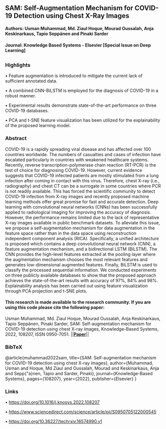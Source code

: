 ## SAM: Self-Augmentation Mechanism for COVID-19 Detection using Chest X-Ray Images 
#### Authors: Usman Muhammad, Md. Ziaul Hoque, Mourad Oussalah, Anja Keskinarkaus, Tapio Seppänen and Pinaki Sarder
#### Journal: Knowledge Based Systems - Elsevier [Special Issue on Deep Learning]
##

### Highlights
• Feature augmentation is introduced to mitigate the current lack of sufficient annotated data.

• A combined CNN-BiLSTM is employed for the diagnosis of COVID-19 in a robust manner.

• Experimental results demonstrate state-of-the-art performance on three COVID-19 databases.

• PCA and t-SNE feature visualization has been utilized for the explainability of the proposed learning model.

### Abstract
COVID-19 is a rapidly spreading viral disease and has affected over 100 countries worldwide. The numbers of casualties and cases of infection have escalated particularly in countries with weakened healthcare systems. Recently, reverse transcription-polymerase chain reaction (RT-PCR) is the test of choice for diagnosing COVID-19. However, current evidence suggests that COVID-19 infected patients are mostly stimulated from a lung infection after coming in contact with this virus. Therefore, chest X-ray (i.e., radiography) and chest CT can be a surrogate in some countries where PCR is not readily available. This has forced the scientific community to detect COVID-19 infection from X-ray images and recently proposed machine learning methods offer great promise for fast and accurate detection. Deep learning with convolutional neural networks (CNNs) has been successfully applied to radiological imaging for improving the accuracy of diagnosis. However, the performance remains limited due to the lack of representative X-ray images available in public benchmark datasets. To alleviate this issue, we propose a self-augmentation mechanism for data augmentation in the feature space rather than in the data space using reconstruction independent component analysis (RICA). Specifically, a unified architecture is proposed which contains a deep convolutional neural network (CNN), a feature augmentation mechanism, and a bidirectional LSTM (BiLSTM). The CNN provides the high-level features extracted at the pooling layer where the augmentation mechanism chooses the most relevant features and generates low-dimensional augmented features. Finally,  BiLSTM is used to classify the processed sequential information. We conducted experiments on three publicly available databases to show that the proposed approach achieves the state-of-the-art results with accuracy of 97%, 84% and 98%. Explainability analysis has been carried out using feature visualization through PCA projection and t-SNE plots.

#### This research is made available to the research community. If you are using this code please cite the following paper:                              
Usman Muhammad, Md. Ziaul Hoque, Mourad Oussalah, Anja Keskinarkaus, Tapio Seppänen, Pinaki Sarder, SAM: Self-augmentation mechanism for COVID-19 detection using chest X-ray images, Knowledge-Based Systems, 2022, 108207, ISSN 0950-7051. ||**[Paper](https://www.sciencedirect.com/science/article/pii/S0950705122000545/pdfft?isDTMRedir=true&download=true)**||

### BibTeX
@article{muhammad2022sam,
  title={SAM: Self-augmentation mechanism for COVID-19 detection using chest X-ray images},
  author={Muhammad, Usman and Hoque, Md Ziaul and Oussalah, Mourad and Keskinarkaus, Anja and Sepp{\"a}nen, Tapio and Sarder, Pinaki},
  journal={Knowledge-Based Systems},
  pages={108207},
  year={2022},
  publisher={Elsevier}
}

### Links
• https://doi.org/10.1016/j.knosys.2022.108207

• https://www.sciencedirect.com/science/article/pii/S0950705122000545

• https://doi.org/10.36227/techrxiv.16574990.v1
